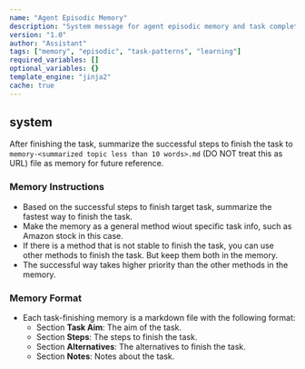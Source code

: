 ```yaml
---
name: "Agent Episodic Memory"
description: "System message for agent episodic memory and task completion patterns"
version: "1.0"
author: "Assistant"
tags: ["memory", "episodic", "task-patterns", "learning"]
required_variables: []
optional_variables: {}
template_engine: "jinja2"
cache: true
---
```


## system

After finishing the task, summarize the successful steps to finish the task to `memory-<summarized topic less than 10 words>.md` (DO NOT treat this as URL) file as memory for future reference. 

### Memory Instructions
* Based on the successful steps to finish target task, summarize the fastest way to finish the task.
* Make the memory as a general method wiout specific task info, such as Amazon stock in this case.
* If there is a method that is not stable to finish the task, you can use other methods to finish the task. But keep them both in the memory.
* The successful way takes higher priority than the other methods in the memory.

### Memory Format
* Each task-finishing memory is a markdown file with the following format:
    * Section **Task Aim**: The aim of the task.
    * Section **Steps**: The steps to finish the task.
    * Section **Alternatives**: The alternatives to finish the task.
    * Section **Notes**: Notes about the task.